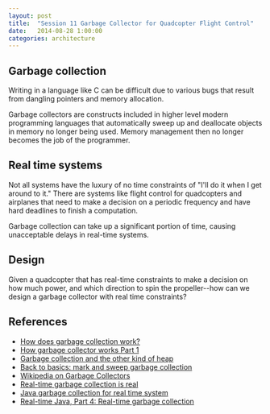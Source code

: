 ```yaml
---
layout: post
title:  "Session 11 Garbage Collector for Quadcopter Flight Control"
date:   2014-08-28 1:00:00
categories: architecture
---
```


## Garbage collection

Writing in a language like C can be difficult due to various bugs that result from dangling
pointers and memory allocation. 

Garbage collectors are constructs included in higher level modern programming languages that
automatically sweep up and deallocate objects in memory no longer being used. Memory
management then no longer becomes the job of the programmer.

## Real time systems

Not all systems have the luxury of no time constraints of "I'll do it when I get around
to it." There are systems like flight control for quadcopters and airplanes that need to
make a decision on a periodic frequency and have hard deadlines to finish a computation.

Garbage collection can take up a significant portion of time, causing unacceptable delays
in real-time systems.

## Design

Given a quadcopter that has real-time constraints to make a decision on how much power,
and which direction to spin the propeller--how can we design a garbage collector with
real time constraints?

## References

- [How does garbage collection work?](http://chaoticjava.com/posts/how-does-garbage-collection-work/)
- [How garbage collector works Part 1](http://dotnetfacts.blogspot.com/2008/05/how-garbage-collector-works-part-1.html)
- [Garbage collection and the other kind of heap](http://brpreiss.com/books/opus5/html/page414.html)
- [Back to basics: mark and sweep garbage collection](http://blogs.msdn.com/b/abhinaba/archive/2009/01/30/back-to-basics-mark-and-sweep-garbage-collection.aspx)
- [Wikipedia on Garbage Collectors](https://en.wikipedia.org/wiki/Garbage_collection_(computer_science))
- [Real-time garbage collection is real](http://michaelrbernste.in/2013/06/03/real-time-garbage-collection-is-real.html)
- [Java garbage collection for real time system](http://www.drdobbs.com/jvm/java-garbage-collection-for-real-time-sy/184410684)
- [Real-time Java, Part 4: Real-time garbage collection](http://www.ibm.com/developerworks/library/j-rtj4/)

